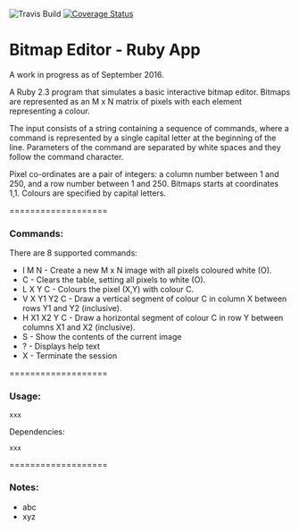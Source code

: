 ![Travis Build](https://travis-ci.org/benhawker/bm-editor.svg?branch=master)
[![Coverage Status](https://coveralls.io/repos/benhawker/bm-editor/badge.svg?branch=master&service=github)](https://coveralls.io/github/benhawker/bm-editor?branch=master)

# Bitmap Editor - Ruby App

A work in progress as of September 2016.

A Ruby 2.3 program that simulates a basic interactive bitmap editor. Bitmaps are represented as an M x N matrix of pixels with each element representing a colour.

The input consists of a string containing a sequence of commands, where a command is represented by a single capital letter at the beginning of the line. Parameters of the command are separated by white spaces and they follow the command character.

Pixel co-ordinates are a pair of integers: a column number between 1 and 250, and a row number between 1 and 250. Bitmaps starts at coordinates 1,1. Colours are specified by capital letters.

===================

### Commands:

There are 8 supported commands:

* I M N - Create a new M x N image with all pixels coloured white (O).
* C - Clears the table, setting all pixels to white (O).
* L X Y C - Colours the pixel (X,Y) with colour C.
* V X Y1 Y2 C - Draw a vertical segment of colour C in column X between rows Y1 and Y2 (inclusive).
* H X1 X2 Y C - Draw a horizontal segment of colour C in row Y between columns X1 and X2 (inclusive).
* S - Show the contents of the current image
* ? - Displays help text
* X - Terminate the session


===================

### Usage:

```
xxx

```

Dependencies:

```
xxx
```

===================

### Notes:

* abc
* xyz


